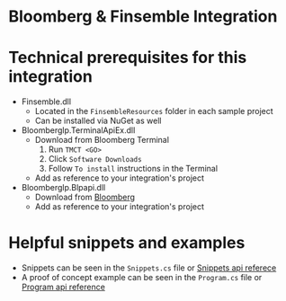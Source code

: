 # Bloomberg & Finsemble Integration

# Technical prerequisites for this integration
* Finsemble.dll
    * Located in the `FinsembleResources` folder in each sample project
    * Can be installed via NuGet as well
* Bloomberglp.TerminalApiEx.dll
    * Download from Bloomberg Terminal
        1. Run `TMCT <GO>`
        2. Click `Software Downloads`
        3. Follow `To install` instructions in the Terminal
    * Add as reference to your integration's project
* Bloomberglp.Blpapi.dll
    * Download from [Bloomberg](https://www.bloomberg.com/professional/support/api-library/)
    * Add as reference to your integration's project

# Helpful snippets and examples
* Snippets can be seen in the `Snippets.cs` file or [Snippets api referece](~/api/BloombergBridge.Snippets.html)
* A proof of concept example can be seen in the `Program.cs` file or [Program api reference](~/api/BloombergBridge.Program.html)
